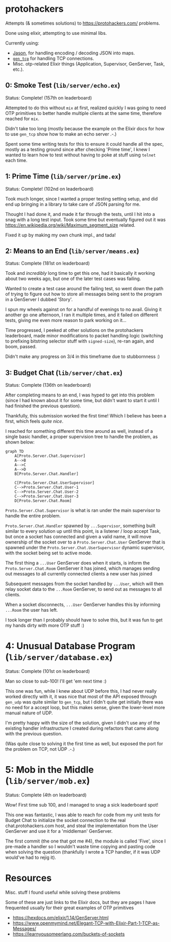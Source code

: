 # protohackers

Attempts (& sometimes solutions) to https://protohackers.com/ problems.

Done using elixir, attempting to use minimal libs.

Currently using:
- [Jason](https://hexdocs.pm/jason/readme.html), for handling encoding / decoding JSON into maps.
- [`gen_tcp`](https://www.erlang.org/doc/man/gen_tcp.html) for handling TCP connections.
- Misc. otp-related Elixir things (Application, Supervisor, GenServer, Task, etc.).

## 0: Smoke Test (`lib/server/echo.ex`)

Status: Complete! (157th on leaderboard)

Attempted to do this without `mix` at first, realized quickly I was going to need OTP primitives to better handle multiple clients at the same time, therefore reached for `mix`.

Didn't take too long (mostly because the example on the Elixir docs for how to use `gen_tcp` show how to make an echo server .-.)

Spent some time writing tests for this to ensure it could handle all the spec, mostly as a testing ground since after checking 'Prime time', I knew I wanted to learn how to test without having to poke at stuff using `telnet` each time.

## 1: Prime Time (`lib/server/prime.ex`)

Status: Complete! (102nd on leaderboard)

Took much longer, since I wanted a proper testing setting setup, and did end up bringing in a library to take care of JSON parsing for me.

Thought I had done it, and made it far through the tests, until I hit into a snag with a long test input.
Took some time but eventually figured out it was https://en.wikipedia.org/wiki/Maximum_segment_size related.

Fixed it up by making my own chunk impl., and tada!

## 2: Means to an End (`lib/server/means.ex`)

Status: Complete (181st on leaderboard)

Took and _incredibly_ long time to get this one, had it basically it working about two weeks ago, but one of the later test cases was failing.

Wanted to create a test case around the failing test, so went down the path of trying to figure out how to store all messages being sent to the program in a GenServer I dubbed 'Story'.

I spun my wheels against on for a handful of evenings to no avail.  Giving it another go one afternoon, I ran it multiple times, and it failed on different tests, giving me even more reason to park working on it...

Time progressed, I peeked at other solutions on the protohackers leaderboard, made minor modifications to packet handling logic (switching to prefixing bitstring selector stuff with `signed-size`), re-ran again, and boom, passed.

Didn't make any progress on 3/4 in this timeframe due to stubbornness :)

## 3: Budget Chat (`lib/server/chat.ex`)

Status: Complete (136th on leaderboard)

After completing means to an end, I was hyped to get into this problem (since I had known about it for some time, but didn't want to start it until I had finished the previous question).

Thankfully, this submission worked the first time! Which I believe has been a first, which feels _quite nice_.

I reached for something different this time around as well, instead of a single basic handler, a proper supervision tree to handle the problem, as shown below:

```mermaid
graph TD
    A[Proto.Server.Chat.Supervisor]
    A-->B
    A-->C
    A-->D
    B[Proto.Server.Chat.Handler]

    C[Proto.Server.Chat.UserSupervisor]
    C-->Proto.Server.Chat.User-1
    C-->Proto.Server.Chat.User-2
    C-->Proto.Server.Chat.User-3
    D[Proto.Server.Chat.Room]
```

`Proto.Server.Chat.Supervisor` is what is ran under the main supervisor to handle the entire problem.

`Proto.Server.Chat.Handler` spawned by `...Supervisor`, something built similar to every solution up until this point, is a listener / loop accept Task, but once a socket has connected and given a valid name, it will move ownership of the socket over to a `Proto.Server.Chat.User` GenServer that is spawned under the `Proto.Server.Chat.UserSupervisor` dynamic supervisor, with the socket being set to active mode.

The first thing a `...User` GenServer does when it starts, is inform the `Proto.Server.Chat.Room` GenServer it has joined, which manages sending out messages to all currently connected clients a new user has joined

Subsequent messages from the socket handled by `...User`, which will then relay socket data to the `...Room` GenServer, to send out as messages to all clients.

When a socket disconnects, `...User` GenServer handles this by informing `...Room` the user has left.

I took longer than I probably should have to solve this, but it was fun to get my hands dirty with more OTP stuff :)

# 4: Unusual Database Program (`lib/server/database.ex`)

Status: Complete (101st on leaderboard)

Man so close to sub-100! I'll get 'em next time :)

This one was fun, while I knew about UDP before this, I had never really worked directly with it, it was nice that most of the API exposed through `gen_udp` was quite similar to `gen_tcp`, but I didn't quite get initially there was no need for a accept loop, but this makes sense, given the lower-level more manual nature of UDP.

I'm pretty happy with the size of the solution, given I didn't use any of the existing handler infrastructure I created during refactors that came along with the previous question.

(Was quite close to solving it the first time as well, but exposed the port for the problem on TCP, not UDP .-.)

# 5: Mob in the Middle (`lib/server/mob.ex`)

Status: Complete (4th on leaderboard)

Wow! First time sub 100, and I managed to snag a sick leaderboard spot!

This one was fantastic, I was able to reach for code from my unit tests for Budget Chat to initialize the socket connection to the real chat.protohackers.com host, and steal the implementation from the User GenServer and use it for a 'middleman' GenServer.

The first commit (the one that got me #4), the module is called 'Five', since I pre-made a handler so I wouldn't waste time copying and pasting code when solving the question (thankfully I wrote a TCP handler, if it was UDP would've had to rejig it).

# Resources

Misc. stuff I found useful while solving these problems

Some of these are just links to the Elixir docs, but they are pages I have frequented usually for their great examples of OTP primitives

- https://hexdocs.pm/elixir/1.14/GenServer.html
- https://www.openmymind.net/Elegant-TCP-with-Elixir-Part-1-TCP-as-Messages/
- https://learnyousomeerlang.com/buckets-of-sockets
